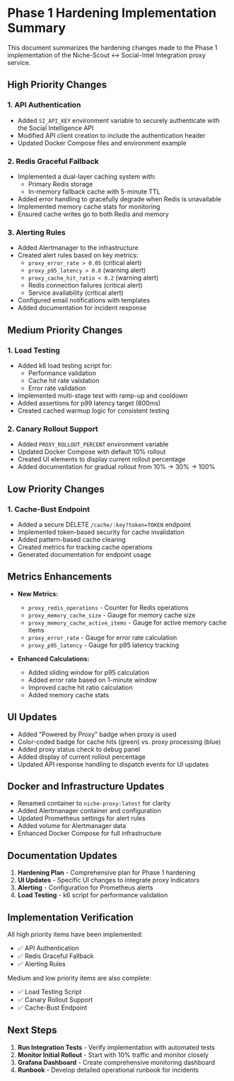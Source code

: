 # Phase 1 Hardening Implementation Summary

This document summarizes the hardening changes made to the Phase 1 implementation of the Niche-Scout ↔ Social-Intel Integration proxy service.

## High Priority Changes

### 1. API Authentication

- Added `SI_API_KEY` environment variable to securely authenticate with the Social Intelligence API
- Modified API client creation to include the authentication header
- Updated Docker Compose files and environment example

### 2. Redis Graceful Fallback

- Implemented a dual-layer caching system with:
  - Primary Redis storage
  - In-memory fallback cache with 5-minute TTL
- Added error handling to gracefully degrade when Redis is unavailable
- Implemented memory cache stats for monitoring
- Ensured cache writes go to both Redis and memory

### 3. Alerting Rules

- Added Alertmanager to the infrastructure
- Created alert rules based on key metrics:
  - `proxy_error_rate > 0.05` (critical alert)
  - `proxy_p95_latency > 0.8` (warning alert)
  - `proxy_cache_hit_ratio < 0.2` (warning alert)
  - Redis connection failures (critical alert)
  - Service availability (critical alert)
- Configured email notifications with templates
- Added documentation for incident response

## Medium Priority Changes

### 1. Load Testing

- Added k6 load testing script for:
  - Performance validation
  - Cache hit rate validation
  - Error rate validation
- Implemented multi-stage test with ramp-up and cooldown
- Added assertions for p99 latency target (800ms)
- Created cached warmup logic for consistent testing

### 2. Canary Rollout Support

- Added `PROXY_ROLLOUT_PERCENT` environment variable
- Updated Docker Compose with default 10% rollout
- Created UI elements to display current rollout percentage
- Added documentation for gradual rollout from 10% → 30% → 100%

## Low Priority Changes

### 1. Cache-Bust Endpoint

- Added a secure DELETE `/cache/:key?token=TOKEN` endpoint
- Implemented token-based security for cache invalidation
- Added pattern-based cache clearing
- Created metrics for tracking cache operations
- Generated documentation for endpoint usage

## Metrics Enhancements

- **New Metrics:**
  - `proxy_redis_operations` - Counter for Redis operations
  - `proxy_memory_cache_size` - Gauge for memory cache size
  - `proxy_memory_cache_active_items` - Gauge for active memory cache items
  - `proxy_error_rate` - Gauge for error rate calculation
  - `proxy_p95_latency` - Gauge for p95 latency tracking

- **Enhanced Calculations:**
  - Added sliding window for p95 calculation
  - Added error rate based on 1-minute window
  - Improved cache hit ratio calculation
  - Added memory cache stats

## UI Updates

- Added "Powered by Proxy" badge when proxy is used
- Color-coded badge for cache hits (green) vs. proxy processing (blue)
- Added proxy status check to debug panel
- Added display of current rollout percentage
- Updated API response handling to dispatch events for UI updates

## Docker and Infrastructure Updates

- Renamed container to `niche-proxy:latest` for clarity
- Added Alertmanager container and configuration
- Updated Prometheus settings for alert rules
- Added volume for Alertmanager data
- Enhanced Docker Compose for full infrastructure

## Documentation Updates

1. **Hardening Plan** - Comprehensive plan for Phase 1 hardening
2. **UI Updates** - Specific UI changes to integrate proxy indicators
3. **Alerting** - Configuration for Prometheus alerts
4. **Load Testing** - k6 script for performance validation

## Implementation Verification

All high priority items have been implemented:

- ✅ API Authentication
- ✅ Redis Graceful Fallback
- ✅ Alerting Rules

Medium and low priority items are also complete:

- ✅ Load Testing Script
- ✅ Canary Rollout Support
- ✅ Cache-Bust Endpoint

## Next Steps

1. **Run Integration Tests** - Verify implementation with automated tests
2. **Monitor Initial Rollout** - Start with 10% traffic and monitor closely
3. **Grafana Dashboard** - Create comprehensive monitoring dashboard
4. **Runbook** - Develop detailed operational runbook for incidents